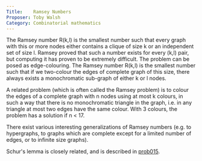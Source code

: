 ```yaml
---
Title:    Ramsey Numbers
Proposer: Toby Walsh
Category: Combinatorial mathematics
---
```



The Ramsey number R(k,l) is the smallest number such that every graph with this or more nodes either contains a clique of size k or an independent set of size l. Ramsey proved that such a number exists for every (k,l) pair, but computing it has proven to be extremely difficult.
The problem can be posed as edge-colouring. The Ramsey number R(k,l) is the smallest number such that if we two-colour the edges of complete graph of this size, there always exists a monochromatic sub-graph of either k or l nodes.

A related problem (which is often called the Ramsey problem) is to colour the edges of a complete graph with n nodes using at most k colours, in such a way that there is no monochromatic triangle in the graph, i.e. in any triangle at most two edges have the same colour. With 3 colours, the problem has a solution if n < 17.

There exist various interesting generalizations of Ramsey numbers (e.g. to hypergraphs, to graphs which are complete except for a limited number of edges, or to infinite size graphs).

Schur's lemma is closely related, and is described in
<A HREF="../prob015/">prob015</A>.
